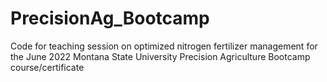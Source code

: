 # PrecisionAg_Bootcamp
Code for teaching session on optimized nitrogen fertilizer management for the June 2022 Montana State University Precision Agriculture Bootcamp course/certificate
